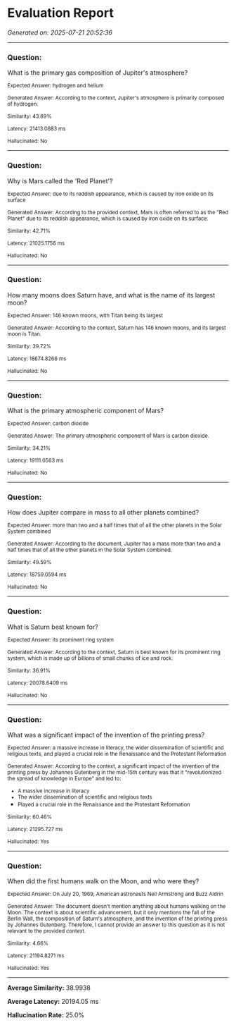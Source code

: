 # Evaluation Report

*Generated on: 2025-07-21 20:52:36*

----
### Question:
What is the primary gas composition of Jupiter's atmosphere?

<small>Expected Answer: hydrogen and helium</small>

<small>Generated Answer: According to the context, Jupiter's atmosphere is primarily composed of hydrogen.</small>

<small>Similarity: 43.69%</small>

<small>Latency: 21413.0883 ms</small>

<small>Hallucinated: No</small>

----
### Question:
Why is Mars called the 'Red Planet'?

<small>Expected Answer: due to its reddish appearance, which is caused by iron oxide on its surface</small>

<small>Generated Answer: According to the provided context, Mars is often referred to as the "Red Planet" due to its reddish appearance, which is caused by iron oxide on its surface.</small>

<small>Similarity: 42.71%</small>

<small>Latency: 21025.1756 ms</small>

<small>Hallucinated: No</small>

----
### Question:
How many moons does Saturn have, and what is the name of its largest moon?

<small>Expected Answer: 146 known moons, with Titan being its largest</small>

<small>Generated Answer: According to the context, Saturn has 146 known moons, and its largest moon is Titan.</small>

<small>Similarity: 39.72%</small>

<small>Latency: 18674.8266 ms</small>

<small>Hallucinated: No</small>

----
### Question:
What is the primary atmospheric component of Mars?

<small>Expected Answer: carbon dioxide</small>

<small>Generated Answer: The primary atmospheric component of Mars is carbon dioxide.</small>

<small>Similarity: 34.21%</small>

<small>Latency: 19111.0563 ms</small>

<small>Hallucinated: No</small>

----
### Question:
How does Jupiter compare in mass to all other planets combined?

<small>Expected Answer: more than two and a half times that of all the other planets in the Solar System combined</small>

<small>Generated Answer: According to the document, Jupiter has a mass more than two and a half times that of all the other planets in the Solar System combined.</small>

<small>Similarity: 49.59%</small>

<small>Latency: 18759.0594 ms</small>

<small>Hallucinated: No</small>

----
### Question:
What is Saturn best known for?

<small>Expected Answer: its prominent ring system</small>

<small>Generated Answer: According to the context, Saturn is best known for its prominent ring system, which is made up of billions of small chunks of ice and rock.</small>

<small>Similarity: 36.91%</small>

<small>Latency: 20078.6409 ms</small>

<small>Hallucinated: No</small>

----
### Question:
What was a significant impact of the invention of the printing press?

<small>Expected Answer: a massive increase in literacy, the wider dissemination of scientific and religious texts, and played a crucial role in the Renaissance and the Protestant Reformation</small>

<small>Generated Answer: According to the context, a significant impact of the invention of the printing press by Johannes Gutenberg in the mid-15th century was that it "revolutionized the spread of knowledge in Europe" and led to:

* A massive increase in literacy
* The wider dissemination of scientific and religious texts
* Played a crucial role in the Renaissance and the Protestant Reformation</small>

<small>Similarity: 60.46%</small>

<small>Latency: 21295.727 ms</small>

<small>Hallucinated: Yes</small>

----
### Question:
When did the first humans walk on the Moon, and who were they?

<small>Expected Answer: On July 20, 1969, American astronauts Neil Armstrong and Buzz Aldrin</small>

<small>Generated Answer: The document doesn't mention anything about humans walking on the Moon. The context is about scientific advancement, but it only mentions the fall of the Berlin Wall, the composition of Saturn's atmosphere, and the invention of the printing press by Johannes Gutenberg. Therefore, I cannot provide an answer to this question as it is not relevant to the provided context.</small>

<small>Similarity: 4.66%</small>

<small>Latency: 21194.8271 ms</small>

<small>Hallucinated: Yes</small>


---

**Average Similarity:** 38.9938

**Average Latency:** 20194.05 ms

**Hallucination Rate:** 25.0%
